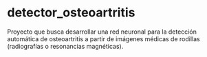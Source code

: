 # detector_osteoartritis
Proyecto que busca desarrollar una red neuronal para la detección automática de osteoartritis a partir de imágenes médicas de rodillas (radiografías o resonancias magnéticas).
